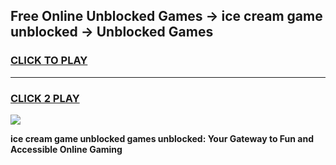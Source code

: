 
## Free Online Unblocked Games → ice cream game unblocked → Unblocked Games
<h3>
<a href="https://premium.freeplayer.one?title=ice_cream_game_unblocked&ref=21F">CLICK TO PLAY</a></h3>
<hr>

<h3>
<a href="https://premium.freeplayer.one?title=ice_cream_game_unblocked&ref=21F">CLICK 2 PLAY</a>
  
</h3>

<a href="https://premium.freeplayer.one?title=ice_cream_game_unblocked&ref=21F/"><img src="https://clearcache.store/games.png"></a>


**ice cream game unblocked games unblocked: Your Gateway to Fun and Accessible Online Gaming**
